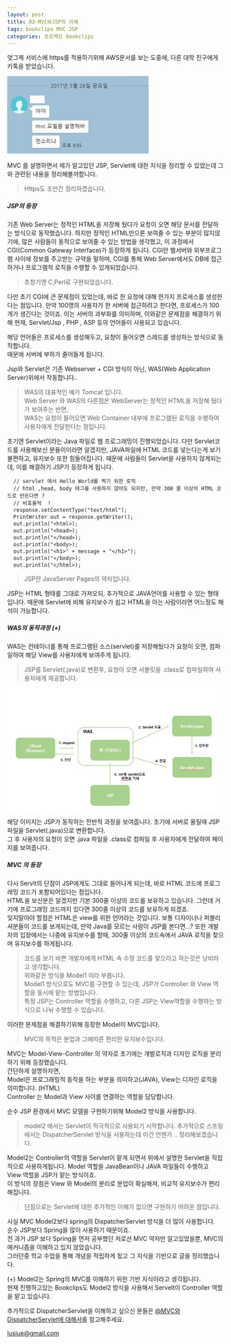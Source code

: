 ```yaml
---
layout: post
title: 03-MVC와JSP의 이해
tags: bookclips MVC JSP 
categories: 프로젝트 bookclips
---    
```


엊그제 서비스에 https를 적용하기위해 AWS문서를 보는 도중에, 다른 대학 친구에게 카톡을 받았습니다.   

<img src ="/public/img/kakao.jpg"/>        

MVC 를 설명하면서 제가 알고있던 JSP, Servlet에 대한 지식을 정리할 수 있었는데 그와 관련된 내용을 정리해볼까합니다. 

> Https도 조만간 정리하겠습니다.     


##### JSP의 등장     

기존 Web Server는 정적인 HTML을 저장해 뒀다가 요청이 오면 해당 문서를 전달하는 방식으로 동작했습니다.
하지만 정적인 HTML만으론 보여줄 수 있는 부분이 많지않기에, 많은 사람들이 동적으로 보여줄 수 있는 방법을 생각했고, 이 과정에서
CGI(Common Gateway Interface)가 등장하게 됩니다. CGI란 웹서버와 외부프로그램 사이에 정보를 주고받는 규약을 말하며, CGI를 통해 Web Server에서도 DB에 접근하거나 프로그램적 로직을 수행할 수 있게되었습니다.    


> 초창기엔 C,Perl로 구현되었습니다. 

다만 초기 CGI에 큰 문제점이 있었는데, 바로 한 요청에 대해 한가지 프로세스를 생성한다는 점입니다. 만약 100명의 사용자가 한 서버에 접근하려고 한다면,
프로세스가 100개가 생긴다는 것이죠. 이는 서버의 과부화를 의미하며, 이와같은 문제점을 해결하기 위해 현재, Servlet/Jsp , PHP , ASP 등의 언어들이 사용되고 있습니다.  
        
해당 언어들은 프로세스를 생성해두고, 요청이 들어오면 스레드를 생성하는 방식으로 동작합니다.  
때문에 서버에 부하가 줄어들게 됩니다.   

Jsp와 Servlet은 기존 Webserver + CGI 방식이 아닌, WAS(Web Application Server)위에서 작동합니다..      

> WAS의 대표적인 예가 Tomcat 입니다.        
> Web Server 와 WAS의 다른점은 WebServer는 정적인 HTML을 저장해 뒀다가 보여주는 반면,    
> WAS는 요청이 들어오면 Web Container 내부에 프로그램된 로직을 수행하여 사용자에게 전달한다는 점입니다.    

초기엔 Servlet이라는 Java 파일로 웹 프로그래밍이 진행되었습니다. 
다만 Servlet코드를 사용해보신 분들이이라면 알겠지만, 
JAVA파일에 HTML 코드를 넣는다는게 보기 불편하고, 유지보수 또한 힘들어집니다. 
때문에 사람들이 Servlet을 사용하지 않게되는데, 이를 해결하기 JSP가 등장하게 됩니다.    


      // servlet 에서 Hello World를 찍기 위한 로직
      // html ,head, body 태그를 사용하지 않아도 되지만, 만약 300 줄 이상의 HTML 코드로 만든다면 ? 
      // 비효율적  !
      response.setContentType("text/html");
      PrintWriter out = response.getWriter();
      out.println("<html>);
      out.println("<head>);
      out.println("</head>);
      out.println("<body>);
      out.println("<h1>" + message + "</h1>");
      out.println("</body>);
      out.println("</html>);    

> JSP란 JavaServer Pages의 약자입니다.     

JSP는 HTML 형태를 그대로 가져오되, 추가적으로 JAVA언어를 사용할 수 있는 형태입니다. 
때문에 Servlet에 비해 유지보수가 쉽고 HTML을 아는 사람이라면 어느정도 해석이 가능합니다.

##### WAS의 동작과정 (+)    


WAS는 컨테이너를 통해 프로그램된 소스(servlet)를 저장해뒀다가 요청이 오면, 컴파일하여 해당 View를 사용자에게 보여주게 됩니다. 

> JSP를 Servlet(.java)로 변환후, 요청이 오면 서블릿을 .class로 컴파일하여 사용자에게 제공합니다.  

<img src ="/public/img/process.jpg"/>         

해당 이미지는 JSP가 동작하는 전반적 과정을 보여줍니다. 초기에 서버로 올릴때 JSP파일을 Servlet(.java)으로 변환합니다.    
그 후 사용자의 요청이 오면 .java 파일을 .class로 컴파일 후 사용자에게 전달하여 페이지를 보여줍니다.   


##### MVC 의 등장     

다시 Servlt의 단점이 JSP에게도 그대로 들어나게 되는데,
바로 HTML 코드에 프로그래밍 코드가 포함되어있다는 점입니다.    
HTML을 보신분은 알겠지만 기본 300줄 이상의 코드를 보유하고 있습니다. 
그런데 거기에 프로그래밍 코드까지 있다면 300줄 이상의 코드를 보유하게 되겠죠.    
잊지말아야 할점은 HTML은 view를 위한 언어라는 것입니다. 
보통 디자이너나 퍼블리셔분들이 코드를 보게되는데, 만약 Java를 모르는 사람이 JSP를 본다면...? 
또한 개발자의 입장에서는 나중에 유지보수를 할때, 300줄 이상의 코드속에서 JAVA 로직을 찾으며 유지보수를 하게됩니다.   
   
> 코드를 보기 바쁜 개발자에게 HTML 속 수정 코드를 찾으라고 하는것은 낭비라고 생각합니다.    
> 위와같은 방식을 Model1 이라 부릅니다.      
> Model1 방식으로도 MVC를 구현할 수 있는데, JSP가 Controller 와 View 역할을 동시에 맡는 방법입니다.   
> 특정 JSP는 Controller 역할을 수행하고, 다른 JSP는 View역할을 수행하는 방식으로 나눠 수행할 수 있습니다.     



이러한 문제점을 해결하기위해 등장한 Model이 MVC입니다. 
> MVC의 목적은 분업과 그에따른 편리한 유지보수입니다.        


MVC는 Model-View-Controller 의 약자로 초기에는 개발로직과 디자인 로직을 분리하기 위해 등장했습니다.    
간단하게 설명하자면,     
Model은 프로그래밍적 동작을 하는 부분을 의미하고(JAVA), View는 디자인 로직을 의미합니다. (HTML)      
Controller 는 Model과 View 사이를 연결하는 역할을 담당합니다.

순수 JSP 환경에서 MVC 모델을 구현하기위해 Model2 방식을 사용합니다.  

> model2 에서는 Servlet이 적극적으로 사용되기 시작합니다.
> 추가적으로 스프링에서는 DispatcherServlet 방식을 사용하는데 이건 언젠가 .. 정리해보겠습니다.    

Model2는 Controller의 역할을 Servlet이 맡게 되면서 위에서 설명한 Servlet을 직접적으로 사용하게됩니다. Model 역할을 JavaBean이나 JAVA 파일들이 수행하고 View 역할을 JSP가 맡는 방식이죠.     
이 방식의 장점은 View 와 Model의 분리로 분업이 확실해져, 비교적  유지보수가 편리해집니다.     
 
> 단점으로는 Servlet에 대한 추가적인 이해가 없으면 구현하기 어려운 점입니다.     




사실 MVC Model2보다 spring의 DispatcherServlet 방식을 더 많이 사용합니다.   
순수 JSP보다 Spring을 많이 사용하기 때문이죠.    
전 과거 JSP 보다 Spring을 먼저 공부했던 저로선 MVC 약자만 알고있었을뿐, MVC의 매커니즘을 이해하고 있지 않았습니다.   
그러던중 학교 수업을 통해 개념을 적립하게 됬고 그 지식을 기반으로 글을 정리했습니다.   

(+)
Model2는 Spring의 MVC를 이해하기 위한 기반 지식이라고 생각됩니다.    
현재 진행하고있는 Bookclips도 Model2 방식을 사용해서 Servelt이 Controller 역할을 맡고 있습니다.   




추가적으로 DispatcherServlet을 이해하고 싶으신 분들은 
[@MVC와 DispatcherServlet에 대해서](http://egloos.zum.com/springmvc/v/504151)를 참고해주세요.     

lusiue@gmail.com








